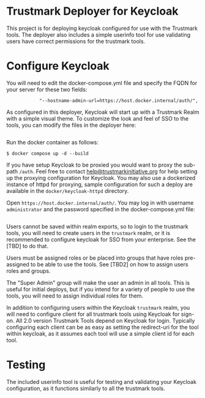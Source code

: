 Trustmark Deployer for Keycloak
==================
This project is for deploying keycloak configured for use with the Trustmark tools.  The deployer also includes a simple userinfo tool for use validating users have correct permissions for the trustmark tools.


Configure Keycloak
==================

You will need to edit the docker-compose.yml file and specify the FQDN for your server for these two fields:

```           "--hostname-url=https://host.docker.internal/auth/",
            "--hostname-admin-url=https://host.docker.internal/auth/",
```

As configured in this deployer, Keycloak will start up with a Trustmark Realm with a simple visual theme.  To customize the look and feel of SSO to the tools, you can modify the files in the deployer here:

```docker/keycloak-keycloak/opt/keycloak/themes/tf/
```

Run the docker container as follows:

```shell
$ docker compose up -d --build 
```

If you have setup Keycloak to be proxied you would want to proxy the sub-path `/auth`.   Feel free to contact help@trustmarkinitiative.org for help setting up the proxying configuration for Keycloak.  You may also use a dockerized instance of httpd for proxying, sample configuration for such a deploy are available in the ```docker/keycloak-httpd``` directory.

Open `https://host.docker.internal/auth/`. You may log in with username `administrator` and the password specified in the docker-compose.yml file:

```KEYCLOAK_ADMIN_PASSWORD: "value-here"
```

Users cannot be saved within realm exports, so to login to the trustmark tools, you will need to create users in the `trustmark` realm, or it is recommended to configure keycloak for SSO from your enterprise.  See the [TBD] to do that. 

Users must be assigned roles or be placed into groups that have roles pre-assigned to be able to use the tools.  See [TBD2] on how to assign users roles and groups.

The "Super Admin" group will make the user an admin in all tools.  This is useful for initial deploys, but if you intend for a variety of people to use the tools, you will need to assign individual roles for them.

In addition to configuring users within the Keycloak `trustmark` realm, you will need to configure client for all trustmark tools using Keycloak for sign-on.  All 2.0 version Trustmark Tools depend on Keycloak for login.  Typically configuring each client can be as easy as setting the redirect-uri for the tool within keycloak, as it assumes each tool will use a simple client id for each tool.

Testing
====

The included userinfo tool is useful for testing and validating your Keycloak configuration, as it functions similarly to all the trustmark tools.


